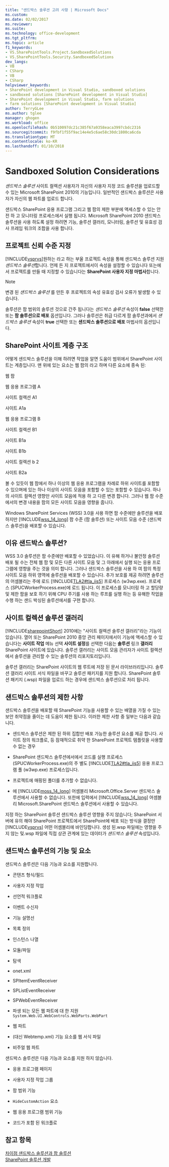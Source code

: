 ```yaml
---
title: "샌드박스 솔루션 고려 사항 | Microsoft Docs"
ms.custom: 
ms.date: 02/02/2017
ms.reviewer: 
ms.suite: 
ms.technology: office-development
ms.tgt_pltfrm: 
ms.topic: article
f1_keywords:
- VS.SharePointTools.Project.SandboxedSolutions
- VS.SharePointTools.Security.SandboxedSolutions
dev_langs:
- VB
- CSharp
- VB
- CSharp
helpviewer_keywords:
- SharePoint development in Visual Studio, sandboxed solutions
- sandboxed solutions [SharePoint development in Visual Studio]
- SharePoint development in Visual Studio, farm solutions
- farm solutions [SharePoint development in Visual Studio]
author: TerryGLee
ms.author: tglee
manager: ghogen
ms.workload: office
ms.openlocfilehash: 0b510097dc21c385f67a9358eaca3997cbdc2316
ms.sourcegitcommit: f9fbf1f55f9ac14e4e5c6ae58c30dc1800ca6cda
ms.translationtype: MT
ms.contentlocale: ko-KR
ms.lasthandoff: 01/10/2018
---
```

# <a name="sandboxed-solution-considerations"></a>Sandboxed Solution Considerations
  *샌드박스 솔루션* 사이트 컬렉션 사용자가 자신의 사용자 지정 코드 솔루션을 업로드할 수 있는 Microsoft SharePoint 2010의 기능입니다. 일반적인 샌드박스 솔루션은 사용자가 자신의 웹 파트를 업로드 합니다.  
  
 샌드박스 SharePoint 응용 프로그램 그리고 웹 팜의 제한 부분에 액세스할 수 있는 안전 하 고 모니터링 프로세스에서 실행 됩니다. Microsoft SharePoint 2010 샌드박스 솔루션을 사용 하도록 설정 하려면 기능, 솔루션 갤러리, 모니터링, 솔루션 및 유효성 검사 프레임 워크의 조합을 사용 합니다.  
  
## <a name="specifying-project-trust-level"></a>프로젝트 신뢰 수준 지정  
 [!INCLUDE[vsprvs](../sharepoint/includes/vsprvs-md.md)]원하는 라고 하는 부울 프로젝트 속성을 통해 샌드박스 솔루션 지원 *샌드박스 솔루션*합니다. 언제 든 지 프로젝트에서이 속성을 설정할 수 있습니다 또는에서 프로젝트를 만들 때 지정할 수 있습니다는 **SharePoint 사용자 지정 마법사**합니다.  
  
> [!NOTE]  
>  변경 된 *샌드박스 솔루션* 를 만든 후 프로젝트의 속성 유효성 검사 오류가 발생할 수 있습니다.  
  
 솔루션은 팜 범위의 솔루션 것으로 간주 됩니다는 *샌드박스 솔루션* 속성이 **false** 선택한 또는 **팜 솔루션으로 배포** 옵션입니다. 그러나 솔루션은 취급 다르게 팜 솔루션과에서 *샌드박스 솔루션* 속성이 **true** 선택한 또는 **샌드박스 솔루션으로 배포** 마법사의 옵션입니다.  
  
## <a name="sharepoint-site-hierarchy"></a>SharePoint 사이트 계층 구조  
 어떻게 샌드박스 솔루션을 이해 하려면 작업을 알면 도움이 범위에서 SharePoint 사이트는 계층입니다. 맨 위에 있는 요소는 웹 팜의 라고 하며 다른 요소에 종속 된:  
  
 웹 팜  
  
 웹 응용 프로그램 A  
  
 사이트 컬렉션 A1  
  
 사이트 A1a  
  
 웹 응용 프로그램 B  
  
 사이트 컬렉션 B1  
  
 사이트 B1a  
  
 사이트 B1b  
  
 사이트 컬렉션 b 2  
  
 사이트 B2a  
  
 볼 수 있듯이 웹 팜에서 하나 이상의 웹 응용 프로그램을 차례로 하위 사이트를 포함할 수 있으며에 있는 하나 이상의 사이트 모음을 포함할 수 있는 포함할 수 있습니다. 하나의 사이트 컬렉션 영향만 사이트 모음에 적용 하 고 다른 변경 합니다. 그러나 웹 팜 수준에서의 변경 내용을 팜의 모든 사이트 모음을 영향을 줍니다.  
  
 Windows SharePoint Services (WSS) 3.0을 사용 하면 팜 수준에만 솔루션을 배포 하지만 [!INCLUDE[wss_14_long](../sharepoint/includes/wss-14-long-md.md)] 팜 수준 (팜 솔루션) 또는 사이트 모음 수준 (샌드박스 솔루션)을 배포할 수 있습니다.  
  
## <a name="why-sandboxed-solutions"></a>이유 샌드박스 솔루션?  
 WSS 3.0 솔루션은 팜 수준에만 배포할 수 있었습니다. 이 유해 하거나 불안정 솔루션 배포 될 수는 전체 웹 팜 및 모든 다른 사이트 모음 및 그 아래에서 실행 되는 응용 프로그램에 영향을 주는 것을 의미 합니다. 그러나 샌드박스 솔루션을 사용 하 여 팜의 특정 사이트 모음 하위 영역에 솔루션을 배포할 수 있습니다. 추가 보호를 제공 하려면 솔루션의 어셈블리는 주에 로드 [!INCLUDE[TLA2#tla_iis5](../sharepoint/includes/tla2sharptla-iis5-md.md)] 프로세스 (w3wp.exe). 프로세스 (SPUCWorkerProcess.exe)에 로드 됩니다. 이 프로세스를 모니터링 하 고 할당량 및 제한 팜을 보호 하기 위해 CPU 주기를 사용 하는 루프를 실행 하는 등 유해한 작업을 수행 하는 샌드 박싱된 솔루션에서를 구현 합니다.  
  
## <a name="site-collection-solution-gallery"></a>사이트 컬렉션 솔루션 갤러리  
 [!INCLUDE[sharepointShort](../sharepoint/includes/sharepointshort-md.md)] 2010에는 "사이트 컬렉션 솔루션 갤러리"라는 기능이 있습니다. 열어 또는 SharePoint 2010 중앙 관리 페이지에서이 기능에 액세스할 수 있습니다는 **사이트 작업** 메뉴 선택 **사이트 설정**를 선택한 다음는 **솔루션** 링크 **갤러리** SharePoint 사이트에 있습니다. 솔루션 갤러리는 사이트 모음 관리자가 사이트 컬렉션에서 솔루션을 관리할 수 있는 솔루션의 리포지토리입니다.  
  
 솔루션 갤러리는 SharePoint 사이트의 웹 루트에 저장 된 문서 라이브러리입니다. 솔루션 갤러리 사이트 서식 파일을 바꾸고 솔루션 패키지를 지원 합니다. SharePoint 솔루션 패키지 (.wsp) 파일을 업로드 하는 경우에 샌드박스 솔루션으로 처리 됩니다.  
  
## <a name="sandboxed-solution-limitations"></a>샌드박스 솔루션의 제한 사항  
 샌드박스 솔루션을 배포할 때 SharePoint 기능을 사용할 수 있는 배열을 가질 수 있는 보안 취약점을 줄이는 데 도움이 제한 됩니다. 이러한 제한 사항 중 일부는 다음과 같습니다.  
  
-   샌드박스 솔루션은 제한 된 하위 집합만 배포 가능한 솔루션 요소를 제공 합니다. 사이트 정의 워크플로, 등 잠재적으로 취약 한 SharePoint 프로젝트 템플릿을 사용할 수 없는 경우  
  
-   SharePoint 샌드박스 솔루션에서에서 코드를 실행 프로세스 (SPUCWorkerProcess.exe)의 주 별도 [!INCLUDE[TLA2#tla_iis5](../sharepoint/includes/tla2sharptla-iis5-md.md)] 응용 프로그램 풀 (w3wp.exe) 프로세스입니다.  
  
-   프로젝트에 매핑된 폴더를 추가할 수 없습니다.  
  
-   에 [!INCLUDE[moss_14_long](../sharepoint/includes/moss-14-long-md.md)] 어셈블리 Microsoft.Office.Server 샌드박스 솔루션에서 사용할 수 없습니다. 또한에 입력에서 [!INCLUDE[wss_14_long](../sharepoint/includes/wss-14-long-md.md)] 어셈블리 Microsoft.SharePoint 샌드박스 솔루션에서 사용할 수 있습니다.  
  
 지정 하는 SharePoint 솔루션 샌드박스 솔루션 영향을 주지 않습니다; SharePoint 서버에 유의 해야 SharePoint 프로젝트에서 SharePoint에 배포 되는 방식을 결정만 [!INCLUDE[vsprvs](../sharepoint/includes/vsprvs-md.md)] 어떤 어셈블리에 바인딩합니다. 생성 된.wsp 파일에는 영향을 주지 않는 및.wsp 파일에 직접 상관 관계에 있는 데이터가 *샌드박스 솔루션* 속성입니다.  
  
## <a name="capabilities-and-elements-in-sandboxed-solutions"></a>샌드박스 솔루션의 기능 및 요소  
 샌드박스 솔루션은 다음 기능과 요소를 지원합니다.  
  
-   콘텐츠 형식/필드  
  
-   사용자 지정 작업  
  
-   선언적 워크플로  
  
-   이벤트 수신자  
  
-   기능 설명선  
  
-   목록 정의  
  
-   인스턴스 나열  
  
-   모듈/파일  
  
-   탐색  
  
-   onet.xml  
  
-   SPItemEventReceiver  
  
-   SPListEventReceiver  
  
-   SPWebEventReceiver  
  
-   파생 되는 모든 웹 파트에 대 한 지원`System.Web.UI.WebControls.WebParts.WebPart`  
  
-   웹 파트  
  
-   (대신 Webtemp.xml) 기능 요소를 웹 서식 파일  
  
-   비주얼 웹 파트  
  
 샌드박스 솔루션은 다음 기능과 요소를 지원 하지 않습니다.  
  
-   응용 프로그램 페이지  
  
-   사용자 지정 작업 그룹  
  
-   팜 범위 기능  
  
-   `HideCustomAction` 요소  
  
-   웹 응용 프로그램 범위 기능  
  
-   코드가 포함 된 워크플로  
  
## <a name="see-also"></a>참고 항목  
 [차이점 샌드박스 솔루션과 팜 솔루션](../sharepoint/differences-between-sandboxed-and-farm-solutions.md)   
 [SharePoint 솔루션 개발](../sharepoint/developing-sharepoint-solutions.md)  
  
  